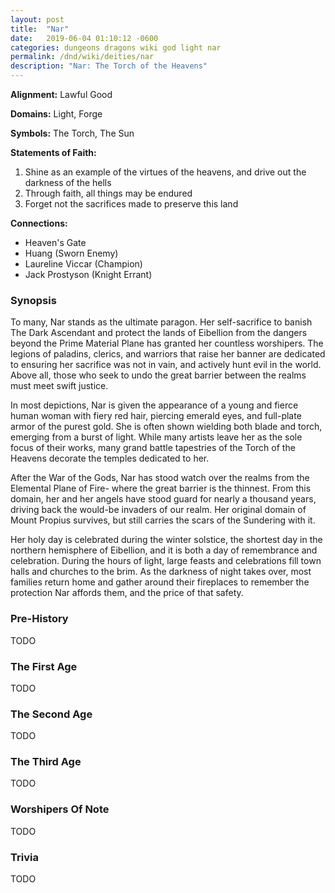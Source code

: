```yaml
---
layout: post
title:  "Nar"
date:   2019-06-04 01:10:12 -0600
categories: dungeons dragons wiki god light nar
permalink: /dnd/wiki/deities/nar
description: "Nar: The Torch of the Heavens"
---
```


**Alignment:** Lawful Good

**Domains:** Light, Forge

**Symbols:** The Torch, The Sun

**Statements of Faith:**
1.  Shine as an example of the virtues of the heavens, and drive out the darkness of the hells
2.  Through faith, all things may be endured
3.  Forget not the sacrifices made to preserve this land

**Connections:**
* Heaven's Gate
* Huang (Sworn Enemy)
* Laureline Viccar (Champion)
* Jack Prostyson (Knight Errant)

### Synopsis

To many, Nar stands as the ultimate paragon.
Her self-sacrifice to banish The Dark Ascendant and protect the lands of Eibellion from the dangers beyond the Prime Material Plane has granted her countless worshipers.
The legions of paladins, clerics, and warriors that raise her banner are dedicated to ensuring her sacrifice was not in vain, and actively hunt evil in the world.
Above all, those who seek to undo the great barrier between the realms must meet swift justice.

In most depictions, Nar is given the appearance of a young and fierce human woman with fiery red hair, piercing emerald eyes, and full-plate armor of the purest gold.
She is often shown wielding both blade and torch, emerging from a burst of light.
While many artists leave her as the sole focus of their works, many grand battle tapestries of the Torch of the Heavens decorate the temples dedicated to her.

After the War of the Gods, Nar has stood watch over the realms from the Elemental Plane of Fire- where the great barrier is the thinnest.
From this domain, her and her angels have stood guard for nearly a thousand years, driving back the would-be invaders of our realm.
Her original domain of Mount Propius survives, but still carries the scars of the Sundering with it.

Her holy day is celebrated during the winter solstice, the shortest day in the northern hemisphere of Eibellion, and it is both a day of remembrance and celebration.
During the hours of light, large feasts and celebrations fill town halls and churches to the brim.
As the darkness of night takes over, most families return home and gather around their fireplaces to remember the protection Nar affords them, and the price of that safety.

### Pre-History

TODO

### The First Age

TODO

### The Second Age

TODO

### The Third Age

TODO

### Worshipers Of Note

TODO

### Trivia

TODO

